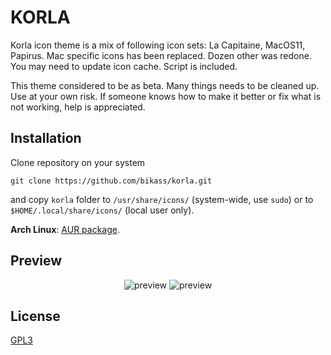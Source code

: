 # KORLA

Korla icon theme is a mix of following icon sets: La Capitaine, MacOS11, Papirus.
Mac specific icons has been replaced. Dozen other was redone.
You may need to update icon cache. Script is included.

This theme considered to be as beta. Many things needs to be cleaned up. Use at your own risk.
If someone knows how to make it better or fix what is not working, help is appreciated.


## Installation

Clone repository on your system

    git clone https://github.com/bikass/korla.git

and copy `korla` folder to `/usr/share/icons/` (system-wide, use `sudo`) or to `$HOME/.local/share/icons/` (local user only).

<strong>Arch Linux</strong>: <a href="https://aur.archlinux.org/packages/korla-icon-theme/">AUR package</a>.


## Preview

<section align="center">
  <img src="https://github.com/bikass/korla/blob/master/im1.png" alt="preview"/>
  <img src="https://github.com/bikass/korla/blob/master/im2.png" alt="preview"/>
</section>


## License

<a href="https://www.gnu.org/licenses/gpl-3.0-standalone.html">GPL3</a>

